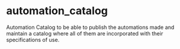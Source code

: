# automation_catalog
Automation Catalog to be able to publish the automations made and maintain a catalog where all of them are incorporated with their specifications of use.
